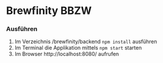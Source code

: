 # Brewfinity BBZW

### Ausführen
1. Im Verzeichnis /brewfinity/backend ```npm install``` ausführen
2. Im Terminal die Applikation mittels ```npm start``` starten
3. Im Browser http://localhost:8080/ aufrufen

